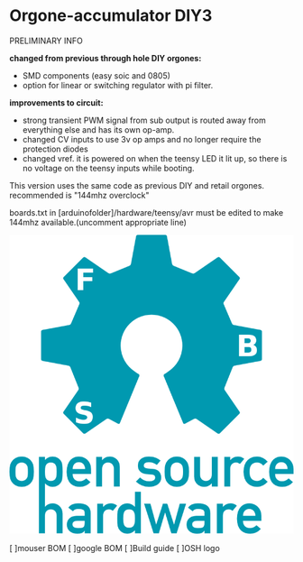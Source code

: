# Orgone-accumulator DIY3
PRELIMINARY INFO

**changed from previous through hole DIY orgones:**

* SMD components (easy soic and 0805)
* option for linear or switching regulator with pi filter.

**improvements to circuit:**
* strong transient PWM signal from sub output is routed away from
everything else and has its own op-amp.
* changed CV inputs to use 3v op amps and no longer require the protection diodes
* changed vref. it is powered on when the teensy LED it lit up, so there is no voltage on the teensy inputs while booting.

This version uses the same code as previous DIY and retail orgones.
 recommended is "144mhz overclock"
 
boards.txt in [arduinofolder]/hardware/teensy/avr 
must be edited to make 144mhz available.(uncomment appropriate line)

![OSHL](oshw-logo-300-px.png)

[ ]mouser BOM
[ ]google BOM
[ ]Build guide
[ ]OSH logo